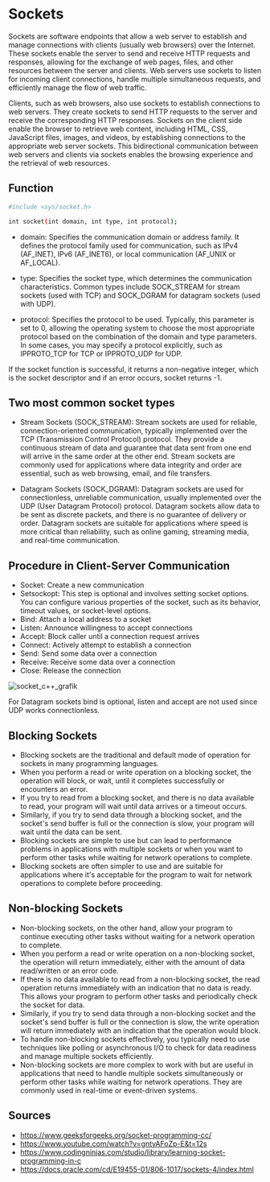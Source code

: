 # Sockets
Sockets are software endpoints that allow a web server to establish and manage connections with clients (usually web browsers) over the Internet. These sockets enable the server to send and receive HTTP requests and responses, allowing for the exchange of web pages, files, and other resources between the server and clients. Web servers use sockets to listen for incoming client connections, handle multiple simultaneous requests, and efficiently manage the flow of web traffic.

Clients, such as web browsers, also use sockets to establish connections to web servers. They create sockets to send HTTP requests to the server and receive the corresponding HTTP responses. Sockets on the client side enable the browser to retrieve web content, including HTML, CSS, JavaScript files, images, and videos, by establishing connections to the appropriate web server sockets. This bidirectional communication between web servers and clients via sockets enables the browsing experience and the retrieval of web resources.

## Function
```bash
#include <sys/socket.h>

int socket(int domain, int type, int protocol);
```
- domain: Specifies the communication domain or address family. It defines the protocol family used for communication, such as IPv4 (AF_INET), IPv6 (AF_INET6), or local communication (AF_UNIX or AF_LOCAL).

- type: Specifies the socket type, which determines the communication characteristics. Common types include SOCK_STREAM for stream sockets (used with TCP) and SOCK_DGRAM for datagram sockets (used with UDP).

- protocol: Specifies the protocol to be used. Typically, this parameter is set to 0, allowing the operating system to choose the most appropriate protocol based on the combination of the domain and type parameters. In some cases, you may specify a protocol explicitly, such as IPPROTO_TCP for TCP or IPPROTO_UDP for UDP.

If the socket function is successful, it returns a non-negative integer, which is the socket descriptor and if an error occurs, socket returns -1.

## Two most common socket types

- Stream Sockets (SOCK_STREAM): Stream sockets are used for reliable, connection-oriented communication, typically implemented over the TCP (Transmission Control Protocol) protocol. They provide a continuous stream of data and guarantee that data sent from one end will arrive in the same order at the other end. Stream sockets are commonly used for applications where data integrity and order are essential, such as web browsing, email, and file transfers.

- Datagram Sockets (SOCK_DGRAM): Datagram sockets are used for connectionless, unreliable communication, usually implemented over the UDP (User Datagram Protocol) protocol. Datagram sockets allow data to be sent as discrete packets, and there is no guarantee of delivery or order. Datagram sockets are suitable for applications where speed is more critical than reliability, such as online gaming, streaming media, and real-time communication.


## Procedure in Client-Server Communication
- Socket: Create a new communication
- Setsockopt: This step is optional and involves setting socket options. You can configure various properties of the socket, such as its behavior, timeout values, or socket-level options.
- Bind: Attach a local address to a socket
- Listen: Announce willingness to accept connections
- Accept: Block caller until a connection request arrives
- Connect: Actively attempt to establish a connection
- Send: Send some data over a connection
- Receive: Receive some data over a connection
- Close: Release the connection


![socket_c++_grafik](https://github.com/NULL-Term1nat0r/webserv/assets/96915676/e310b737-2c79-4f2e-9e64-25af95edc0c0)


For Datagram sockets bind is optional, listen and accept are not used since UDP works connectionless.

## Blocking Sockets
- Blocking sockets are the traditional and default mode of operation for sockets in many programming languages.
- When you perform a read or write operation on a blocking socket, the operation will block, or wait, until it completes successfully or encounters an error.
- If you try to read from a blocking socket, and there is no data available to read, your program will wait until data arrives or a timeout occurs.
- Similarly, if you try to send data through a blocking socket, and the socket's send buffer is full or the connection is slow, your program will wait until the data can be sent.
- Blocking sockets are simple to use but can lead to performance problems in applications with multiple sockets or when you want to perform other tasks while waiting for network operations to complete.
- Blocking sockets are often simpler to use and are suitable for applications where it's acceptable for the program to wait for network operations to complete before proceeding.

## Non-blocking Sockets
- Non-blocking sockets, on the other hand, allow your program to continue executing other tasks without waiting for a network operation to complete.
- When you perform a read or write operation on a non-blocking socket, the operation will return immediately, either with the amount of data read/written or an error code.
- If there is no data available to read from a non-blocking socket, the read operation returns immediately with an indication that no data is ready. This allows your program to perform other tasks and periodically check the socket for data.
- Similarly, if you try to send data through a non-blocking socket and the socket's send buffer is full or the connection is slow, the write operation will return immediately with an indication that the operation would block.
- To handle non-blocking sockets effectively, you typically need to use techniques like polling or asynchronous I/O to check for data readiness and manage multiple sockets efficiently.
- Non-blocking sockets are more complex to work with but are useful in applications that need to handle multiple sockets simultaneously or perform other tasks while waiting for network operations. They are commonly used in real-time or event-driven systems.

## Sources
- https://www.geeksforgeeks.org/socket-programming-cc/
- https://www.youtube.com/watch?v=gntyAFoZp-E&t=12s
- https://www.codingninjas.com/studio/library/learning-socket-programming-in-c
- https://docs.oracle.com/cd/E19455-01/806-1017/sockets-4/index.html
